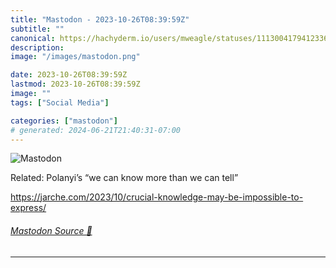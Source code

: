 ```yaml
---
title: "Mastodon - 2023-10-26T08:39:59Z"
subtitle: ""
canonical: https://hachyderm.io/users/mweagle/statuses/111300417941233609
description:
image: "/images/mastodon.png"

date: 2023-10-26T08:39:59Z
lastmod: 2023-10-26T08:39:59Z
image: ""
tags: ["Social Media"]

categories: ["mastodon"]
# generated: 2024-06-21T21:40:31-07:00
---
```

![Mastodon](/images/mastodon.png)

<p>Related: Polanyi’s “we can know more than we can tell”</p><p><a href="https://jarche.com/2023/10/crucial-knowledge-may-be-impossible-to-express/" target="_blank" rel="nofollow noopener noreferrer" translate="no"><span class="invisible">https://</span><span class="ellipsis">jarche.com/2023/10/crucial-kno</span><span class="invisible">wledge-may-be-impossible-to-express/</span></a></p>


###### [Mastodon Source 🐘](https://hachyderm.io/@mweagle/111300417941233609)

___
